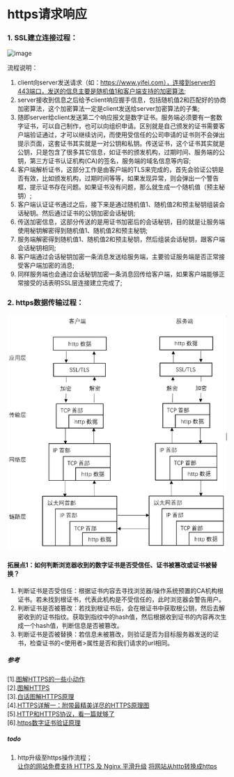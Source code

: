# https请求响应
### 1. SSL建立连接过程：  
![image](https://img-blog.csdnimg.cn/20190803111825690.png?x-oss-process=image/watermark,type_ZmFuZ3poZW5naGVpdGk,shadow_10,text_aHR0cHM6Ly9ibG9nLmNzZG4ubmV0L3hpYW9taW5nMTAwMDAx,size_16,color_FFFFFF,t_70)

流程说明：  
1. client向server发送请求（如：https://www.yifei.com），连接到server的443端口，发送的信息主要是随机值1和客户端支持的加密算法;  
2. server接收到信息之后给予client响应握手信息，包括随机值2和匹配好的协商加密算法，这个加密算法一定是client发送给server加密算法的子集;  
3. 随即server给client发送第二个响应报文是数字证书。服务端必须要有一套数字证书，可以自己制作，也可以向组织申请。区别就是自己颁发的证书需要客户端验证通过，才可以继续访问，而使用受信任的公司申请的证书则不会弹出提示页面，这套证书其实就是一对公钥和私钥。传送证书，这个证书其实就是公钥，只是包含了很多其它信息，如证书的颁发机构，过期时间、服务端的公钥，第三方证书认证机构(CA)的签名，服务端的域名信息等内容;  
4. 客户端解析证书，这部分工作是由客户端的TLS来完成的，首先会验证公钥是否有效，比如颁发机构，过期时间等等，如果发现异常，则会弹出一个警告框，提示证书存在问题。如果证书没有问题，那么就生成一个随机值（预主秘钥）;  
5. 客户端认证证书通过之后，接下来是通过随机值1、随机值2和预主秘钥组装会话秘钥。然后通过证书的公钥加密会话秘钥;  
6. 传送加密信息，这部分传送的是用证书加密后的会话秘钥，目的就是让服务端使用秘钥解密得到随机值1、随机值2和预主秘钥;  
7. 服务端解密得到随机值1、随机值2和预主秘钥，然后组装会话秘钥，跟客户端会话秘钥相同;  
8. 客户端通过会话秘钥加密一条消息发送给服务端，主要验证服务端是否正常接受客户端加密的消息;  
9. 同样服务端也会通过会话秘钥加密一条消息回传给客户端，如果客户端能够正常接受的话表明SSL层连接建立完成了;  
### 2. https数据传输过程：  
![image](https://raw.githubusercontent.com/yifei-2018/img-repository/master/encrypt-demo/https_dataTransmission.png)

#### 拓展点1：如何判断浏览器收到的数字证书是否受信任、证书被篡改或证书被替换？
1. 判断证书是否受信任：根据证书内容去寻找浏览器/操作系统预置的CA机构根证书。若未找到根证书，代表此机构是不受信任的，此时浏览器会警告用户。
2. 判断证书是否被篡改：若找到根证书后，会在根证书中获取根公钥，然后去解密收到的证书指纹。获取到指纹中的hash值，然后根据收到证书的内容再次生成一个hash值，判断信息是否被篡改。
3. 判断证书是否被替换：若信息未被篡改，则验证是否为目标服务器发送的证书，检查证书的<使用者>属性是否和我们请求的url相同。

##### 参考
[1].[图解HTTPS的一些小动作](https://www.jianshu.com/p/51cc23843756)  
[2].[图解HTTPS](https://blog.csdn.net/lucky52529/article/details/98094621)  
[3].[白话图解HTTPS原理](https://www.cnblogs.com/ghjbk/p/6738069.html)  
[4].[HTTPS详解一：附带最精美详尽的HTTPS原理图](https://developer.51cto.com/art/202001/609520.htm)  
[5].[HTTP和HTTPS协议，看一篇就够了](https://blog.csdn.net/xiaoming100001/article/details/81109617)  
[6].[https数字证书验证原理](https://www.jianshu.com/p/221ea040006f)

##### todo
1. http升级至https操作流程；  
[让你的网站免费支持 HTTPS 及 Nginx 平滑升级](https://www.cnblogs.com/mafly/p/https_nginx.html)
[将网站从http转换成https](https://www.cnblogs.com/angrybb/p/8540838.html)
